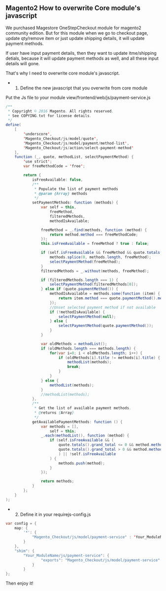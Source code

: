 <!--
Categories = ["Development", "GoLang"]
Description = ""
Tags = ["Development", "golang"]
date = "2016-11-22T21:47:31-08:00"
title = "Magento2 Overwrite Core module's javascript"
-->

## Magento2 How to overwrite Core module's javascript

We purchased Magestore OneStepCheckout module for magento2 community edition. But for this module when we go to checkout page, update qty/remove item or just update shipping details, it will update payment methods.

If user have input payment details, then they want to update itme/shipping detials, because it will update payment methods as well, and all these input details will gone.

That's why I need to overwrite core module's javascript.

* 1. Define the new javascript that you overwrite from core module

Put the Js file to your module view/frontend/web/js/payment-service.js

```java
/**
 * Copyright © 2016 Magento. All rights reserved.
 * See COPYING.txt for license details.
 */
define(
    [
        'underscore',
        'Magento_Checkout/js/model/quote',
        'Magento_Checkout/js/model/payment/method-list',
        'Magento_Checkout/js/action/select-payment-method'
    ],
    function (_, quote, methodList, selectPaymentMethod) {
        'use strict';
        var freeMethodCode = 'free';

        return {
            isFreeAvailable: false,
            /**
             * Populate the list of payment methods
             * @param {Array} methods
             */
            setPaymentMethods: function (methods) {
                var self = this,
                    freeMethod,
                    filteredMethods,
                    methodIsAvailable;

                freeMethod = _.find(methods, function (method) {
                    return method.method === freeMethodCode;
                });
                this.isFreeAvailable = freeMethod ? true : false;

                if (self.isFreeAvailable && freeMethod && quote.totals().grand_total <= 0) {
                    methods.splice(0, methods.length, freeMethod);
                    selectPaymentMethod(freeMethod);
                }
                filteredMethods = _.without(methods, freeMethod);

                if (filteredMethods.length === 1) {
                    selectPaymentMethod(filteredMethods[0]);
                } else if (quote.paymentMethod()) {
                    methodIsAvailable = methods.some(function (item) {
                        return item.method === quote.paymentMethod().method;
                    });
                    //Unset selected payment method if not available
                    if (!methodIsAvailable) {
                        selectPaymentMethod(null);
                    } else {
                        selectPaymentMethod(quote.paymentMethod());
                    }
                }

                var oldMethods = methodList();
                if (oldMethods.length === methods.length) {
                    for(var i=0; i < oldMethods.length; i++) {
                        if (oldMethods[i].title != methods[i].title) {
                            methodList(methods);
                            break;
                        }
                    }
                } else {
                    methodList(methods);
                }
                //methodList(methods);
            },
            /**
             * Get the list of available payment methods.
             * @returns {Array}
             */
            getAvailablePaymentMethods: function () {
                var methods = [],
                    self = this;
                _.each(methodList(), function (method) {
                    if (self.isFreeAvailable && (
                        quote.totals().grand_total <= 0 && method.method === freeMethodCode ||
                        quote.totals().grand_total > 0 && method.method !== freeMethodCode
                        ) || !self.isFreeAvailable
                    ) {
                        methods.push(method);
                    }
                });

                return methods;
            }
        };
    }
);
```

* 2. Define it in your requirejs-config.js

```java
var config = {
    map: {
        '*': {
            "Magento_Checkout/js/model/payment-service" : 'Your_ModuleName/js/payment-service'
        }
    },
    "shim": {
        "Your_ModuleName/js/payment-service": {
                "exports": "Magento_Checkout/js/model/payment-service"
            }
        }
};
```

Then enjoy it!
